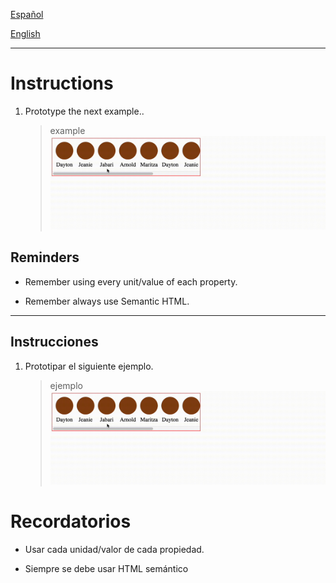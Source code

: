 [Español](#Instrucciones)

[English](#Instructions)

---

# Instructions

1. Prototype the next example..

   > example
   > ![example](assets/example.gif)

## Reminders

- Remember using every unit/value of each property.

- Remember always use Semantic HTML.

---

## Instrucciones

1. Prototipar el siguiente ejemplo.

   > ejemplo
   > ![example](assets/example.gif)

# Recordatorios

- Usar cada unidad/valor de cada propiedad.

- Siempre se debe usar HTML semántico
